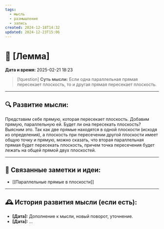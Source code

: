 ```yaml
---
tags:
  - мысль
  - размышление
  - запись
created: 2024-12-18T14:32
updated: 2024-12-23T15:06
---
```


# 💭  [Лемма]

**Дата и время:** 2025-02-21 18:23

> [!question] **Суть мысли:**
> Если одна параллельная прямая пересекает плоскость, то и другая прямая пересекает плоскость.

---

## 🔍 Развитие мысли:

Представим себе прямую, которая пересекает плоскость. Добавим прямую, параллельную ей. Будет ли она пересекать плоскость? Выясним это.
Так как две прямые находятся в одной плоскости (исходя из определения), а плоскость при пересечении другой плоскости имеет общую точку и прямую, можно сказать, что вторая параллельная прямая будет пересекать плоскость, причем точка пересечения будет лежать на общей прямой двух плоскостей.

---

## 🔄 Связанные заметки и идеи:

- [[Параллельные прямые в плоскости]]

---

## 🕰️ История развития мысли (если есть):

* **[Дата]:**  Дополнение к мысли, новый поворот, уточнение.
* **[Дата]:**  ...